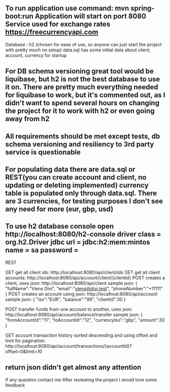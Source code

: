 To run application use command: mvn spring-boot:run Application will start on port 8080
Service used for exchange rates https://freecurrencyapi.com
--
Database : h2 (chosen for ease of use, so anyone can just start the project with pretty much no setup)
data.sql has some initial data about client, account, currency for startup

For DB schema versioning great tool would be liquibase, but h2 is not the best database to use it on. There are pretty much everything needed for liquibase to work, but it's commented out, as I didn't want to spend several hours on changing the project for it to work with h2 or even going away from h2
--
All requirements should be met except tests, db schema versioning and resiliency to 3rd party service is questionable
--
For populating data there are data.sql or REST(you can create account and client, no updating or deleting implemented)
currency table is populated only through data.sql. There are 3 currencies, for testing purposes I don't see any need for more (eur, gbp, usd)
--
To use h2 database console open http://localhost:8080/h2-console 
driver class = org.h2.Driver
jdbc url = jdbc:h2:mem:mintos
name = sa
password = 
--
REST

GET get all client ids: http://localhost:8080/api/client/ids
GET get all client accounts: http://localhost:8080/api/account/client/{clientId}
POST creates a client, uses json: http://localhost:8080/api/client
          sample json:
          {
              "fullName":"Viens Divi",
              "email":"viens@divi.test",
              "phoneNumber":"+11111"
          }
POST creates an account using json: http://localhost:8080/api/account
          sample json:
          {
              "iso":"EUR",
              "balance":"99",
              "clientId":30
          }

POST transfer funds from one account to another, uses json: http://localhost:8080/api/account/balance/transfer
          sample json:
          {
              "fromAccountId":"11",
              "toAccountId":"12",
              "currencyIso":"gbp",
              "amount":30
          }

GET account transaction history sorted descending and using offset and limit for pagination: http://localhost:8080/api/account/transactions/{accountId}?offset=0&limit=10

return json didn't get almost any attention
--
If any question contact me
After reviewing the project I would love some feedback
